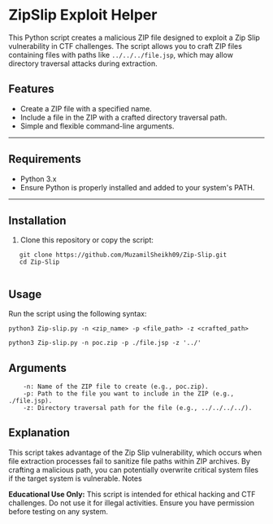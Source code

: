 # ZipSlip Exploit Helper

This Python script creates a malicious ZIP file designed to exploit a Zip Slip vulnerability in CTF challenges. The script allows you to craft ZIP files containing files with paths like `../../../file.jsp`, which may allow directory traversal attacks during extraction.

## Features
- Create a ZIP file with a specified name.
- Include a file in the ZIP with a crafted directory traversal path.
- Simple and flexible command-line arguments.

---

## Requirements
- Python 3.x
- Ensure Python is properly installed and added to your system's PATH.

---

## Installation
1. Clone this repository or copy the script:

```
   git clone https://github.com/MuzamilSheikh09/Zip-Slip.git
   cd Zip-Slip
   
```



## Usage

Run the script using the following syntax:

```
python3 Zip-slip.py -n <zip_name> -p <file_path> -z <crafted_path>

python3 Zip-slip.py -n poc.zip -p ./file.jsp -z '../'

```
## Arguments

```
    -n: Name of the ZIP file to create (e.g., poc.zip).
    -p: Path to the file you want to include in the ZIP (e.g., ./file.jsp).
    -z: Directory traversal path for the file (e.g., ../../../../).

```


## Explanation

This script takes advantage of the Zip Slip vulnerability, which occurs when file extraction processes fail to sanitize file paths within ZIP archives. By crafting a malicious path, you can potentially overwrite critical system files if the target system is vulnerable.
Notes


**Educational Use Only:** This script is intended for ethical hacking and CTF challenges. Do not use it for illegal activities.
    Ensure you have permission before testing on any system.
